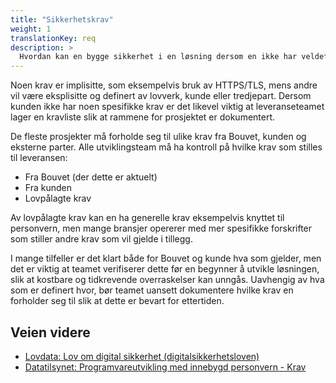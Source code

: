 ```yaml
---
title: "Sikkerhetskrav"
weight: 1
translationKey: req
description: >
  Hvordan kan en bygge sikkerhet i en løsning dersom en ikke har veldefinerte sikkerhetskrav? 
---
```

Noen krav er implisitte, som eksempelvis bruk av HTTPS/TLS, mens andre vil være eksplisitte og definert av lovverk, kunde eller tredjepart. Dersom kunden ikke har noen spesifikke krav er det likevel viktig at leveranseteamet lager en kravliste slik at rammene for prosjektet er dokumentert. 

De fleste prosjekter må forholde seg til ulike krav fra Bouvet, kunden og eksterne parter. Alle utviklingsteam må ha kontroll på hvilke krav som stilles til leveransen:
* Fra Bouvet (der dette er aktuelt)
* Fra kunden
* Lovpålagte krav

Av lovpålagte krav kan en ha generelle krav eksempelvis knyttet til personvern, men mange bransjer opererer med mer spesifikke forskrifter som stiller andre krav som vil gjelde i tillegg. 

I mange tilfeller er det klart både for Bouvet og kunde hva som gjelder, men det er viktig at teamet verifiserer dette før en begynner å utvikle løsningen, slik at kostbare og tidkrevende overraskelser kan unngås. Uavhengig av hva som er definert hvor, bør teamet uansett dokumentere hvilke krav en forholder seg til slik at dette er bevart for ettertiden. 

## Veien videre
* [Lovdata: Lov om digital sikkerhet (digitalsikkerhetsloven)](https://lovdata.no/dokument/NL/lov/2023-12-20-108)
* [Datatilsynet: Programvareutvikling med innebygd personvern - Krav](https://www.datatilsynet.no/rettigheter-og-plikter/virksomhetenes-plikter/programvareutvikling-med-innebygd-personvern/krav/)